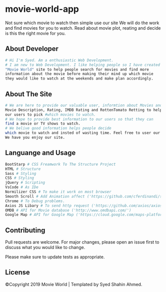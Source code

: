 # movie-world-app

Not sure which movie to watch then simple use our site We will do the work and find movies for you to watch. Read about movie plot, reating and decide is this the right movie for you.

## About Developer

```bash
# Hi I'm Syed. Am a enthusiastic Web Development.
# I am new to Web Development. I like helping people so I have created this
"Movie World" site to help people search for movies and find more
information about the movie before making their mind up which movie
they would like to watch at the weekends and make plan accordingly.
```

## About The Site

```bash
# We are here to provide our valuable user, informtion about Movies and 
Movie Description, Rating, IMDB Rating and RottenTomato Retting to help 
our users to pick #which movies to watch.
# We hope to provide best information to our users so that they can 
find a movie or TV shows to watch.
# We belive good information helps people decide
which movie to watch and insted of wasting time. Feel free to user our service. 
We have you enjoy our site.
```

## Languange and Usage

```bash
BootStarp # CSS Freamwork To The Structure Project
HTML # Structure
Sass # Styling
CSS # Styling
jQuery # Scripting
VsCode # As IDe
Normilizer CSS # To make it work on most browser
Smooth Scroll # Add Animation affect ('https://github.com/cferdinandi/smooth-scroll')
Chrome # To Debug problems.
Axios JS Libary # To send http request ('https://github.com/axios/axios')
OMDB # API for Movie database ('http://www.omdbapi.com/')
Google Map # API for Google Map ('https://cloud.google.com/maps-platform/')
```

## Contributing

Pull requests are welcome. For major changes, please open an issue first to discuss what you would like to change.

Please make sure to update tests as appropriate.

## License

©Copyright 2019 Movie World | Templated by Syed Shahin Ahmed.
